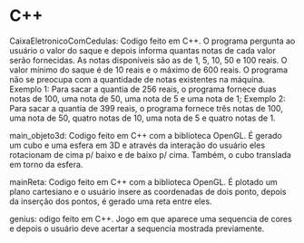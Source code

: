 # C++

CaixaEletronicoComCedulas: Codigo feito em C++. O programa pergunta ao usuário o valor do saque e depois informa quantas notas de cada valor serão fornecidas.
As notas disponíveis são as de 1, 5, 10, 50 e 100 reais. O valor mínimo do saque é de 10 reais e o máximo de 600 reais. O programa não se preocupa com a quantidade de
notas existentes na máquina.
Exemplo 1: Para sacar a quantia de 256 reais, o programa fornece duas notas de 100, uma nota de 50, uma nota de 5 e uma nota de 1;
Exemplo 2: Para sacar a quantia de 399 reais, o programa fornece três notas de 100, uma nota de 50, quatro notas de 10, uma nota de 5 e quatro notas de 1.

main_objeto3d: Codigo feito em C++ com a biblioteca OpenGL. É gerado um cubo e uma esfera em 3D e através da interação do usuário eles rotacionam de cima p/ baixo e de baixo p/ cima. Também, o cubo translada em torno da esfera.

mainReta: Codigo feito em C++ com a biblioteca OpenGL. É plotado um plano cartesiano e o usuário insere as coordenadas de dois ponto, depois da inserção dos pontos, é gerado uma reta entre eles.

genius: odigo feito em C++. Jogo em que aparece uma sequencia de cores e depois o usuário deve acertar a sequencia mostrada previamente.
